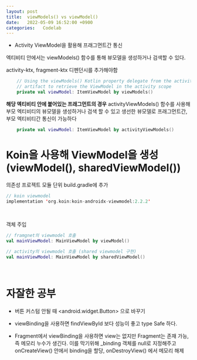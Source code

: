 ```yaml
---
layout: post
title:  viewModels() vs viewModel()
date:   2022-05-09 16:52:00 +0900
categories:   Codelab
---
```

* Activity ViewModel을 활용해 프래그먼트간 통신

엑티비티 안에서는 viewModels() 함수를 통해 뷰모델을 생성하거나 검색할 수 있다.

activity-ktx, fragment-ktx 디펜던시를 추가해야함

```kotlin
    // Using the viewModels() Kotlin property delegate from the activity-ktx
    // artifact to retrieve the ViewModel in the activity scope
    private val viewModel: ItemViewModel by viewModels()
```

__해당 엑티비티 안에 붙어있는 프래그먼트의 경우__ activityViewModels() 함수를 사용해 부모 엑티비티의 뷰모델을 생성하거나 검색 할 수 있고 생선한 뷰모델로 프래그먼트간, 부모 엑티비티간 통신이 가능하다

```kotlin    
    private val viewModel: ItemViewModel by activityViewModels()
```


# Koin을 사용해 ViewModel을 생성 (viewModel(), sharedViewModel())

의존성 프로젝트 모듈 단위 build.gradle에 추가

```kotlin
// koin viewmodel
implementation 'org.koin:koin-androidx-viewmodel:2.2.2'
```

<br>

객체 주입
 
```kotlin
// framgnet의 viewmodel 호출
val mainViewModel: MainViewModel by viewModel()

// activity의 viewmodel 호출 (shared viewmodel 구현)
val mainViewModel: MainViewModel by sharedViewModel()
```

<br>


# 자잘한 공부

*  버튼 커스텀 안될 때 <android.widget.Button> 으로 바꾸기

* viewBinding을 사용하면 findViewById 보다 성능이 좋고 type Safe 하다.

* Fragment에서 viewBinding을 사용하면 view는 없지만 Fragment는 존재 가능, 즉 메모리 누수가 생긴다.
    이를 막기위해 _binding 객체를 null로 지정해주고 onCreateView() 안에서 binding을 할당, onDestroyView() 에서 메모리 해제
